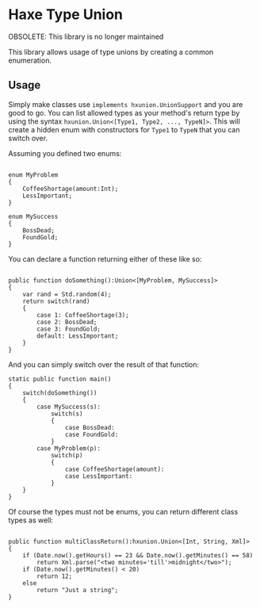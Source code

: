 Haxe Type Union
=============

OBSOLETE: This library is no longer maintained

This library allows usage of type unions by creating a common enumeration.

Usage
-------

Simply make classes use `implements hxunion.UnionSupport` and you are good to go. You can list allowed types as your method's return type by using the syntax `hxunion.Union<[Type1, Type2, ..., TypeN]>`. This will create a hidden enum with constructors for `Type1` to `TypeN` that you can switch over.

Assuming you defined two enums:

```

enum MyProblem
{
	CoffeeShortage(amount:Int);
	LessImportant;
}

enum MySuccess
{
	BossDead;
	FoundGold;
}

```

You can declare a function returning either of these like so:

```

public function doSomething():Union<[MyProblem, MySuccess]>
{
	var rand = Std.random(4);
	return switch(rand)
	{
		case 1: CoffeeShortage(3);
		case 2: BossDead;
		case 3: FoundGold;
		default: LessImportant;
	}
}

```

And you can simply switch over the result of that function:

```
static public function main()
{
	switch(doSomething())
	{
		case MySuccess(s):
			switch(s)
			{
				case BossDead:
				case FoundGold:
			}
		case MyProblem(p):
			switch(p)
			{
				case CoffeeShortage(amount):
				case LessImportant:
			}
	}
}

```

Of course the types must not be enums, you can return different class types as well:

```

public function multiClassReturn():hxunion.Union<[Int, String, Xml]>
{
	if (Date.now().getHours() == 23 && Date.now().getMinutes() == 58)
		return Xml.parse("<two minutes='till'>midnight</two>");
	if (Date.now().getMinutes() < 20)
		return 12;
	else
		return "Just a string";
}

```